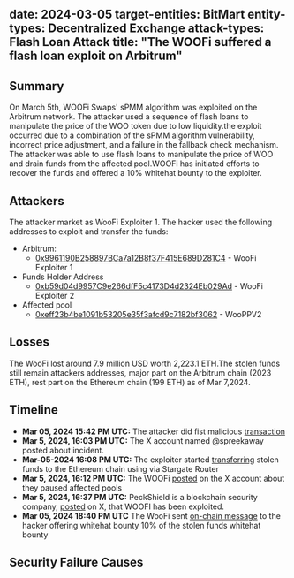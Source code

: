 	
date: 2024-03-05
target-entities: BitMart
entity-types: Decentralized Exchange
attack-types: Flash Loan Attack
title: "The WOOFi suffered a flash loan exploit on Arbitrum"
---

## Summary
On March 5th, WOOFi Swaps' sPMM algorithm was exploited on the Arbitrum network. The attacker used a sequence of flash loans to manipulate the price of the WOO token due to low liquidity.the exploit occurred due to a combination of the sPMM algorithm vulnerability, incorrect price adjustment, and a failure in the fallback check mechanism. The attacker was able to use flash loans to manipulate the price of WOO and drain funds from the affected pool.WOOFi has initiated efforts to recover the funds and offered a 10% whitehat bounty to the exploiter.
## Attackers

The attacker market as WooFi Exploiter 1. The hacker used the following addresses to exploit and transfer the funds:

- Arbitrum:
    - [0x9961190B258897BCa7a12B8f37F415E689D281C4](https://arbiscan.io/address/0x9961190B258897BCa7a12B8f37F415E689D281C4) - WooFi Exploiter 1
- Funds Holder Address
    - [0xb59d04d9957C9e266dfF5c4173D4d2324Eb029Ad](https://arbiscan.io/address/0xb59d04d9957c9e266dff5c4173d4d2324eb029ad) - WooFi Exploiter 2
- Affected pool 
	- [0xeff23b4be1091b53205e35f3afcd9c7182bf3062](https://arbiscan.io/address/0xeff23b4be1091b53205e35f3afcd9c7182bf3062) - WooPPV2 

## Losses

The WooFi lost around 7.9 million USD worth 2,223.1 ETH.The stolen funds still remain attackers addresses, major part on the Arbitrum chain (2023 ETH), rest part on the Ethereum chain (199 ETH) as of Mar 7,2024.

## Timeline

- **Mar 05, 2024 15:42 PM UTC:** The attacker did fist malicious [transaction](https://arbiscan.io/tx/0x57e555328b7def90e1fc2a0f7aa6df8d601a8f15803800a5aaf0a20382f21fbd) 
- **Mar 5, 2024, 16:03 PM UTC:** The X account named @spreekaway posted about incident.
- **Mar-05-2024 16:08 PM UTC:** The exploiter started [transferring](https://arbiscan.io/tx/0x5e78f19a01c16a0b3dff180e0372457d72c6d5c76b13a1f91529a405166179d1) stolen funds to the Ethereum chain using via Stargate Router
- **Mar 5, 2024, 16:12 PM UTC:** The WOOFi [posted](https://twitter.com/_WOOFi/status/1765047837727891853) on the X account about they paused affected pools
- **Mar 5, 2024, 16:37 PM UTC:** PeckShield is a blockchain security company,  [posted](https://twitter.com/PeckShieldAlert/status/1765054155478175943) on X, that WOOFI has been exploited.
- **Mar 05, 2024 18:40 PM UTC** The WooFi sent [on-chain message](https://etherscan.io/tx/0x45fb400b3cd1a4b04d8e26fa8e5b5fc92003aadf28a000b9c0766c9a408a4af8) to the hacker offering whitehat bounty 10% of the stolen funds whitehat bounty
## Security Failure Causes
